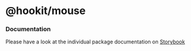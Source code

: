 # @hookit/mouse

### Documentation

Please have a look at the individual package documentation on [Storybook](https://hookit-storybook.vercel.app/)
